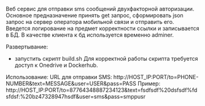 Веб сервис для отправки sms сообщений двухфакторной авторизации.
 Основное предназначение принять get запрос, сформировать json запрос на сервер оператора мобильной связи и отправить его.
 Введется логирование на предмет корректности ссылки и записывается в БД.
 В качестве клиента к бд используется временно adminer.

Развертывание:
 - запустить скрипт build.sh
 Для корректной работы скрипта требуется доступ к Onedrive и Dockerhub.

Использование:
    URL для отправки SMS: http://HOST_IP:PORT/to=PHONE-NUMBER&text=MESSAGE&user=USER&pass=PASS
    Пример: http://HOST_IP:PORT/to=87764348887234123&text=fsdfsdf%20dsfsdf%fdsfdsf:%20bz47328947hsdf&user=sms&pass=smppusr